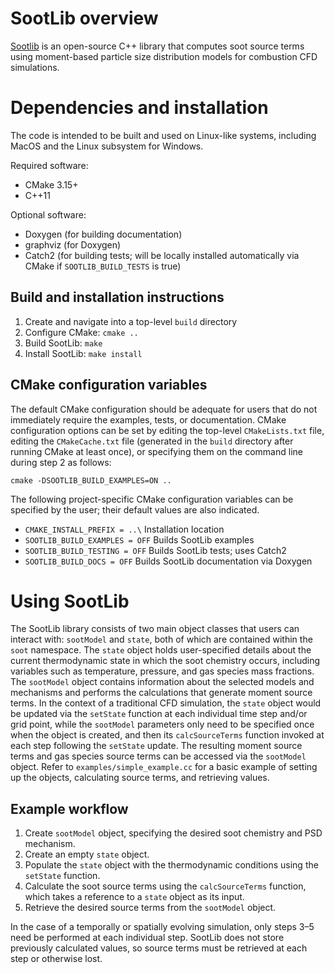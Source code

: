# SootLib overview

[Sootlib](https://github.com/BYUignite/sootlib.git) is an open-source C++ library that computes soot source terms using moment-based particle size distribution models for combustion CFD simulations.

# Dependencies and installation

The code is intended to be built and used on Linux-like systems, including MacOS and the Linux subsystem for Windows.

Required software:
* CMake 3.15+
* C++11

Optional software:
* Doxygen (for building documentation)
* graphviz (for Doxygen)
* Catch2 (for building tests; will be locally installed automatically via CMake if `SOOTLIB_BUILD_TESTS` is true)

## Build and installation instructions
1. Create and navigate into a top-level `build` directory
2. Configure CMake: `cmake ..`
3. Build SootLib: `make`
4. Install SootLib: `make install`

## CMake configuration variables
The default CMake configuration should be adequate for users that do not immediately require the examples, tests, or documentation. CMake configuration options can be set by editing the top-level `CMakeLists.txt` file, editing the `CMakeCache.txt` file (generated in the `build` directory after running CMake at least once), or specifying them on the command line during step 2 as follows:
```
cmake -DSOOTLIB_BUILD_EXAMPLES=ON ..
```

The following project-specific CMake configuration variables can be specified by the user; their default values are also indicated.
* `CMAKE_INSTALL_PREFIX = ..\`     Installation location 
* `SOOTLIB_BUILD_EXAMPLES = OFF`  Builds SootLib examples 
* `SOOTLIB_BUILD_TESTING = OFF`  Builds SootLib tests; uses Catch2 
* `SOOTLIB_BUILD_DOCS = OFF`  Builds SootLib documentation via Doxygen 

# Using SootLib

The SootLib library consists of two main object classes that users can interact with: `sootModel` and `state`, both of which are contained within the `soot` namespace. The `state` object holds user-specified details about the current thermodynamic state in which the soot chemistry occurs, including variables such as temperature, pressure, and gas species mass fractions. The `sootModel` object contains information about the selected models and mechanisms and performs the calculations that generate moment source terms. In the context of a traditional CFD simulation, the `state` object would be updated via the `setState` function at each individual time step and/or grid point, while the `sootModel` parameters only need to be specified once when the object is created, and then its `calcSourceTerms` function invoked at each step following the `setState` update. The resulting moment source terms and gas species source terms can be accessed via the `sootModel` object. Refer to `examples/simple_example.cc` for a basic example of setting up the objects, calculating source terms, and retrieving values.

## Example workflow
1. Create `sootModel` object, specifying the desired soot chemistry and PSD mechanism.
2. Create an empty `state` object.
3. Populate the `state` object with the thermodynamic conditions using the `setState` function.
4. Calculate the soot source terms using the `calcSourceTerms` function, which takes a reference to a `state` object as its input. 
5. Retrieve the desired source terms from the `sootModel` object. 

In the case of a temporally or spatially evolving simulation, only steps 3–5 need be performed at each individual step. SootLib does not store previously calculated values, so source terms must be retrieved at each step or otherwise lost.  

